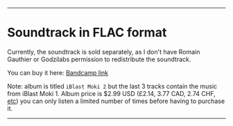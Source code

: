 
***

# Soundtrack in FLAC format

Currently, the soundtrack is sold separately, as I don't have Romain Gauthier or Godzilabs permission to redistribute the soundtrack.

You can buy it here: [Bandcamp link](https://ninomojo.bandcamp.com/album/iblast-moki-2)

Note: album is titled `iBlast Moki 2` but the last 3 tracks contain the music from iBlast Moki 1. Album price is $2.99 USD (£2.14, 3.77 CAD, 2.74 CHF, [etc](https://duckduckgo.com/?q=%242.99+to+pounds&t=canonical&ia=currency)) you can only listen a limited number of times before having to purchase it.

***
